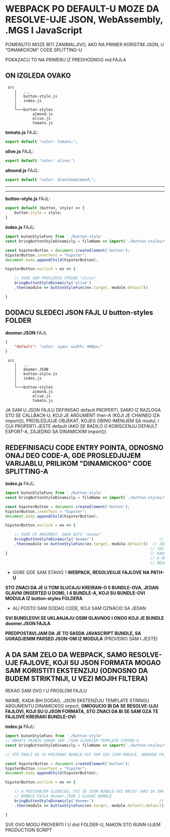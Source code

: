 # WEBPACK PO DEFAULT-U MOZE DA RESOLVE-UJE JSON, WebAssembly, .MGS I JavaScript

POMENUTO MOZE BITI ZANIMALJIVO, AKO NA PRIMER KORISTIM JSON, U "DINAMICKOM" CODE SPLITTING-U

POKAZACU TO NA PRIMERU IZ PREDHODNOG md FAJLA

## ON IZGLEDA OVAKO

```linux
 src
    |   ...
    │   button-style.js
    │   index.js
    │
    └───button-styles
            almond.js
            olive.js
            tomato.js
```

**tomato.js** FAJL:

```javascript
export default "color: tomato;";
```

**olive.js** FAJL:

```javascript
export default "color: olive;";
```

**almond.js** FAJL:

```javascript
export default "color: blanchedalmond;";
```

****
****

**button-style.js** FAJL:

```javascript
export default (button, style) => {
    button.style = style;
}
```

**index.js** FAJL:

```javascript
import butonStyleFunc from './button-style'
const bringButtonStyleDinamicly = fileName => import(`./button-styles/${fileName}`);

const hipsterButton = document.createElement('button');
hipsterButton.innerText = "hipster";
document.body.appendChild(hipsterButton);

hipsterButton.onclick = ev => {

    // OVDE SAM PROSLEDIO STRING "olive"
    bringButtonStyleDinamicly('olive')
    .then(module => buttonStyleFunc(ev.target, module.default))

}
```

## DODACU SLEDECI JSON FAJL U button-styles FOLDER

**doomer.JSON** FAJL

```JSON
{
    "default": "color: cyan; width: 480px;"
}
```

```linux
 src
    |   ...
    |   doomer.JSON
    │   button-style.js
    │   index.js
    │
    └───button-styles
            almond.js
            olive.js
            tomato.js
```

JA SAM U JSON FAJLU DEFINISAO default PROPERTI, SAMO IZ RAZLOGA STO SE CALLBACK-U, KOJI JE ARGUMENT then-A (KOJI JE CHAINED IZA import()), PROSLEDJUJE OBJEKAT, KOJEG OBINO IMENIJEM SA modul, I CIJI PROPERTI JESTE default (AKO SE RADILO O KORISCENJU DEFAULT EXPORT-A, ZAJEDNO SA DINAMICKIM import())

## REDEFINISACU CODE ENTRY POINTA, ODNOSNO ONAJ DEO CODE-A, GDE PROSLEDJUJEM VARIJABLU, PRILIKOM "DINAMICKOG" CODE SPLITTING-A

**index.js** FAJL:

```javascript
import butonStyleFunc from './button-style'
const bringButtonStyleDinamicly = fileName => import(`./button-styles/${fileName}`);  //  1

const hipsterButton = document.createElement('button');
hipsterButton.innerText = "hipster";
document.body.appendChild(hipsterButton);

hipsterButton.onclick = ev => {

    // OVDE CE ARGUMENT, SADA BITI "doomer"
    bringButtonStyleDinamicly('doomer')                             //   2
    .then(module => buttonStyleFunc(ev.target, module.default))  // JEDINO STO SAM OVDE MORAO PRISTUPITI
                                                                // JOS JEDNOM DEFAULT, JER JE WEBPACK PARSE-OVAO JSON
}                                                               // KAKO BI IMAO OBJEKAT KOJI SAM JA DEFINISAO {default: "..."}
                                                                // A ON JE SADA VREDNOST, PROPERTIJA default OBJEKTA, SA KOJIM JE
                                                                // RESOLVED DINAMICKI import()
```

- GORE GDE SAM STAVIO 1 **WEBPACK, RESOLVEUJE FAJLOVE NA PATH-U**

**STO ZNACI DA JE U TOM SLUCAJU KREIRAN-O 5 BUNDLE-OVA, JEDAN GLAVNI (INSERTED U DOM), I 4 BUNDLE-A, KOJI SU BUNDLE-OVI MODULA IZ button-styles FOLDERA**

- ALI POSTO SAM DODAO CODE, KOJI SAM OZNACIO SA JEDAN

**SVI BUNDLEOVI SE UKLANJAJU OSIM GLAVNOG I ONOG KOJI JE BUNDLE doomer.JSON FAJLA**

**PREDPOSTAVLJAM DA JE TO SASDA JAVASCRIPT BUNDLE, SA UGRADJENIM PARSED JSON-OM IZ MODULA** (PROVERIO SAM I JESTE)

## A DA SAM ZELO DA WEBPACK, SAMO RESOLVE-UJE FAJLOVE, KOJI SU JSON FORMATA MOGAO SAM KORISTITI EKSTENZIJU (ODNOSNO DA BUDEM STRIKTNIJI, U VEZI MOJIH FILTERA)

REKAO SAM OVO I U PROSLOM FAJLU

NAIME, KADA BIH DODAO, .JSON EKSTENZIJU TEMPLATE STRINGU ARGUMENTU DINAMICKOG import, **OMOGUCIO BI DA SE RESOLVE-UJU FAJLOVI, KOJI SU U *JSON* FORMATA, STO ZNACI DA BI SE SAM OZA TE FAJLOVE KREIRAKI BUNDLE-OVI**

**index.js** FAJL:

```javascript
import butonStyleFunc from './button-style'
// OBRATI PAZNJU DODAO SAM .JSON SLEDECEM TEMPLATE STRING-U
const bringButtonStyleDinamicly = fileName => import(`./button-styles/${fileName}.JSON`);  //  1

// STO ZNACI DA SU KREIRANI BUNDLE-OVI SAM OZA JSON MODULE, ODNOSNO FAJLOVE

const hipsterButton = document.createElement('button');
hipsterButton.innerText = "hipster";
document.body.appendChild(hipsterButton);

hipsterButton.onclick = ev => {

    // A POZIVANJEM SLEDECEG, SVI SE JSON BUNDLE-OVI BRISU (AKO IH IMA VISE), A OSTAJU SAMO
    // BUNDLE FAJLA doomer.JSON I GLAVNI BUNDLE
    bringButtonStyleDinamicly('doomer')                             //   2
    .then(module => buttonStyleFunc(ev.target, module.default.default))

}
```

SVE OVO MOGU PROVERITI I U dist FOLDER-U, NAKON STO RUNN-UJEM PRODUCTION SCRIPT